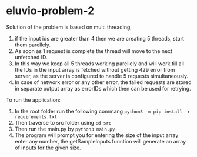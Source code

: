 # eluvio-problem-2

Solution of the problem is based on multi threading, 

1. if the input ids are greater than 4 then we are creating 5 threads, start them parellely.
2. As soon as 1 request is complete the thread will move to the next unfetched ID.
3. In this way we keep all 5 threads working parellely and will work till all the IDs in the input array is fetched without getting 429 error from server, as the server is configured to handle 5 requests simultaneously.
4. In case of network error or any other error, the failed requests are stored in separate output array as errorIDs which then can be used for retrying.


To run the application:
1. In the root folder run the following commang
`python3 -m pip install -r requirements.txt`
2. Then traverse to src folder using `cd src`
3. Then run the main.py by  `python3 main.py`
4. The program will prompt you for entering the size of the input array enter any number, the getSampleInputs function will generate an array of inputs for the given size.
